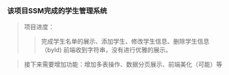 ### 该项目SSM完成的学生管理系统  
> 项目进度： 
>> 完成学生名单的展示、添加学生、修改学生信息、删除学生信息（byId) 
>> 前端收到字符串，没有进行优雅的展示。  


> 接下来需要增加功能：增加多表操作、数据分页展示、前端美化（可能）等 